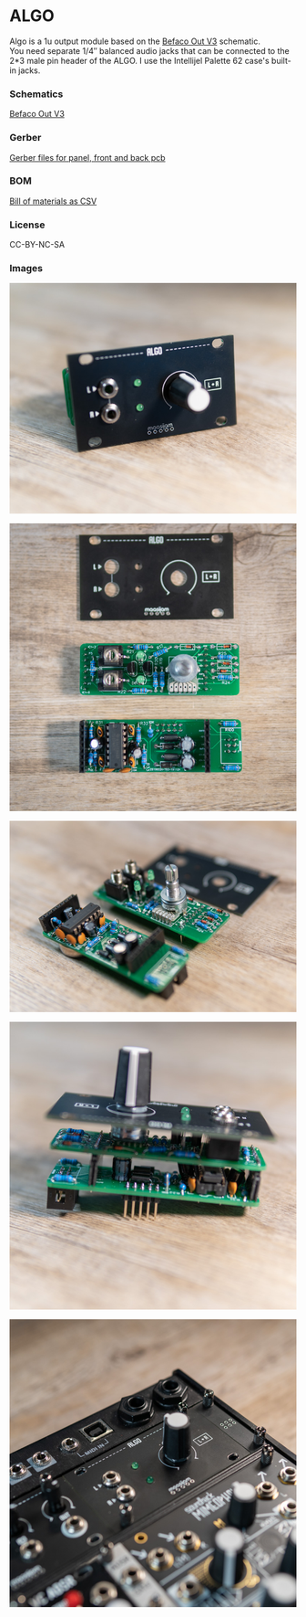 <h1>ALGO</h1>

Algo is a 1u output module based on the [Befaco Out V3](https://www.befaco.org/out-v3/) schematic.
<br />You need separate 1/4″ balanced audio jacks that can be connected to the 2*3 male pin header of the ALGO. I use the Intellijel Palette 62 case's built-in jacks.


<h3>Schematics</h3>

[Befaco Out V3](https://www.befaco.org/out-v3/)

<h3>Gerber</h3>

[Gerber files for panel, front and back pcb](gerber/)

<h3>BOM</h3>

[Bill of materials as CSV](BOM____ALGO_2020-09-20_19-04-04.csv)

<h3>License</h3>
CC-BY-NC-SA

<h3>Images</h3>

![maasijam algo output module](images/DSC03056.jpg)

![maasijam algo output module](images/DSC03054.jpg)

![maasijam algo output module](images/DSC03055.jpg)

![maasijam algo output module](images/DSC03057.jpg)

![maasijam algo output module](images/DSC03058.jpg)

